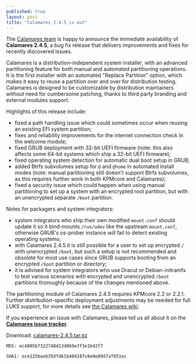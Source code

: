 ```yaml
---
published: true
layout: post
title: "Calamares 2.4.5 is out"
---
```

The [Calamares team](https://calamares.io/team/) is happy to announce the immediate availability of **Calamares 2.4.5**, a bug fix release that delivers improvements and fixes for recently discovered issues.

Calamares is a distribution-independent system installer, with an advanced partitioning feature for both manual and automated partitioning operations. It is the first installer with an automated "Replace Partition" option, which makes it easy to reuse a partition over and over for distribution testing. Calamares is designed to be customizable by distribution maintainers without need for cumbersome patching, thanks to third party branding and external modules support.

<!--more-->

Highlights of this release include:

* fixed a path handling issue which could sometimes occur when reusing an existing EFI system partition;
* fixes and reliability improvements for the internet connection check in the welcome module;
* fixed GRUB deployment with 32-bit UEFI firmware (note: this also affects some 64-bit systems which ship a 32-bit UEFI firmware);
* fixed operating system detection for automatic dual boot setup in GRUB;
* added Btrfs subvolumes setup for `@` and `@home` in automated install modes (note: manual partitioning still doesn't support Btrfs subvolumes, as this requires further work in both KPMcore and Calamares);
* fixed a security issue which could happen when using manual partitioning to set up a system with an encrypted root partition, but with an unencrypted separate `/boot` partition.

Notes for packagers and system integrators:

* system integrators who ship their own modified `mount.conf` should update it so it bind-mounts `/run/udev` like the upstream `mount.conf`, otherwise GRUB's os-prober instance will fail to detect existing operating systems;
* with Calamares 2.4.5 it is still possible for a user to set up encrypted `/` with unencrypted `/boot`, but such a setup is not recommended and obsolete for most use cases since GRUB supports booting from an encrypted `/boot` partition or directory;
* it is advised for system integrators who use Dracut or Debian-initramfs to test various scenarios with encrypted and unencrypted `/boot` partitions thoroughly because of the changes mentioned above.

The partitioning module of Calamares 2.4.5 requires KPMcore 2.2 or 2.2.1. Further distribution-specific deployment adjustments may be needed for full LUKS support, for more details see [the Calamares wiki](https://github.com/calamares/calamares/wiki/LUKS-Deployment).

If you experience an issue with Calamares, please tell us all about it on the [**Calamares issue tracker**](https://calamares.io/bugs/).

Download: [calamares-2.4.5.tar.gz](https://github.com/calamares/calamares/releases/download/v2.4.5/calamares-2.4.5.tar.gz)

`MD5: ec4805b7322748d13d869e7f3e1b42f7`

`SHA1: ece125baeb35dfd61b404187c6e0e89d7af051ec`
